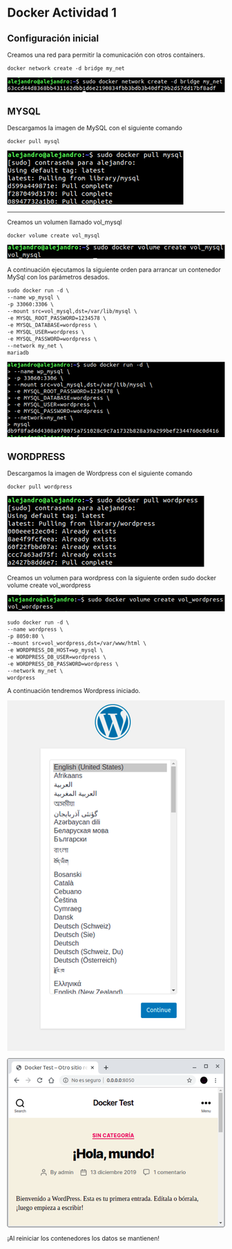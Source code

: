 # Docker Actividad 1

## Configuración inicial

Creamos una red para permitir la comunicación con otros containers.

    docker network create -d bridge my_net

![Comando network create](img/my_net.png)

## MYSQL

Descargamos la imagen de MySQL con el siguiente comando 
    
    docker pull mysql

![Comando mysql pull](img/mysqlPull.png)

<hr>

Creamos un volumen llamado vol_mysql 
    
    docker volume create vol_mysql

![Comando container create mysql](img/vol_mysql.png)

A continuación ejecutamos la siguiente orden para arrancar un contenedor MySql con los parámetros desados.

```
sudo docker run -d \
--name wp_mysql \
-p 33060:3306 \
--mount src=vol_mysql,dst=/var/lib/mysql \
-e MYSQL_ROOT_PASSWORD=1234578 \
-e MYSQL_DATABASE=wordpress \
-e MYSQL_USER=wordpress \
-e MYSQL_PASSWORD=wordpress \
--network my_net \
mariadb
```

![Mysql run](img/mysql_run.png)


## WORDPRESS

Descargamos la imagen de Wordpress con el siguiente comando 
    
    docker pull wordpress

![Comando mysql pull](img/wpPull.png)

Creamos un volumen para wordpress con la siguiente orden 
    sudo docker volume create vol_wordpress

![Crear volumen Worpress](img/wp_volume_create.png)

```
sudo docker run -d \
--name wordpress \
-p 8050:80 \
--mount src=vol_wordpress,dst=/var/www/html \
-e WORDPRESS_DB_HOST=wp_mysql \
-e WORDPRESS_DB_USER=wordpress \
-e WORDPRESS_DB_PASSWORD=wordpress \
--network my_net \
wordpress
```

A continuación tendremos Wordpress iniciado.

![Worpress iniciado](img/wp_running.png)

![Wordpress instalado](img/wp_navegador.png)

¡Al reiniciar los contenedores los datos se mantienen!


